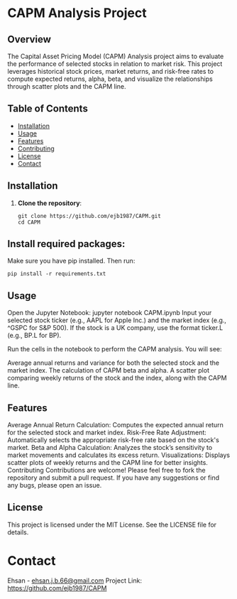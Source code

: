 # CAPM Analysis Project

## Overview

The Capital Asset Pricing Model (CAPM) Analysis project aims to evaluate the performance of selected stocks in relation to market risk. This project leverages historical stock prices, market returns, and risk-free rates to compute expected returns, alpha, beta, and visualize the relationships through scatter plots and the CAPM line.

## Table of Contents

- [Installation](#installation)
- [Usage](#usage)
- [Features](#features)
- [Contributing](#contributing)
- [License](#license)
- [Contact](#contact)

## Installation

1. **Clone the repository**:
   ```
   git clone https://github.com/ejb1987/CAPM.git
   cd CAPM
## Install required packages:
Make sure you have pip installed. Then run:
   ```
   pip install -r requirements.txt
   ```
## Usage
Open the Jupyter Notebook:
jupyter notebook CAPM.ipynb
Input your selected stock ticker (e.g., AAPL for Apple Inc.) and the market index (e.g., ^GSPC for S&P 500). If the stock is a UK company, use the format ticker.L (e.g., BP.L for BP).

Run the cells in the notebook to perform the CAPM analysis. You will see:

Average annual returns and variance for both the selected stock and the market index.
The calculation of CAPM beta and alpha.
A scatter plot comparing weekly returns of the stock and the index, along with the CAPM line.

## Features
Average Annual Return Calculation: Computes the expected annual return for the selected stock and market index.
Risk-Free Rate Adjustment: Automatically selects the appropriate risk-free rate based on the stock's market.
Beta and Alpha Calculation: Analyzes the stock’s sensitivity to market movements and calculates its excess return.
Visualizations: Displays scatter plots of weekly returns and the CAPM line for better insights.
Contributing
Contributions are welcome! Please feel free to fork the repository and submit a pull request. If you have any suggestions or find any bugs, please open an issue.

## License
This project is licensed under the MIT License. See the LICENSE file for details.

# Contact

Ehsan - ehsan.j.b.66@gmail.com
Project Link: https://github.com/ejb1987/CAPM

